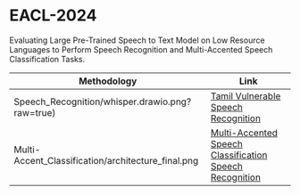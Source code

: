 # EACL-2024
Evaluating Large Pre-Trained Speech to Text Model on Low Resource Languages to Perform Speech Recognition and Multi-Accented Speech Classification Tasks.

| Methodology | Link |
|--|--|
|Speech_Recognition/whisper.drawio.png?raw=true)  | [Tamil Vulnerable Speech Recognition](Speech_Recognition) |
|Multi-Accent_Classification/architecture_final.png| [Multi-Accented Speech Classification Speech Recognition](Multi-Accent_Classification)|
